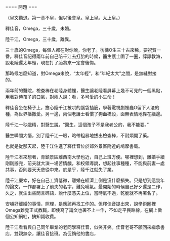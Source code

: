 ==== 開題 ===

（皇文勸退。第一章不皇，但以後會皇。皇上皇。太上皇。）

釋佳音，Omega，三十歲，未婚。

陸千江，Omega，三十歲，離異。

三十歲的Omega，每個人都在對你說，你老了。彷彿O生三十古來稀，要祝賀一番。釋佳音記得兩年前自己陪千江去打胎的時候，醫生護士圍了一圈，諄諄教誨，說老陸還太年輕，現在打了胎將來一定會後悔。

那時候怎麼知道，對Omega來說，“太年輕”，和“年紀太大”之間，是無縫對接的。

兩年前的醫院，檢查棒在老陸身體裡，醫生讓老陸看屏幕上幾不可見的一個黑點，用著對待孩子的口氣，對兩人說：看，多可愛的小生命！

釋佳音坐在椅子上，擔心陸千江被哄的腦袋抽筋，學著電視劇裡蠢O留下人渣的種，為世界播撒愛。另一邊，兩個老護士看慣了狗血橋段，面無表情地靠在牆邊。

陸千江一秒戲精，對醫生說，“醫生，這個孩子不是我老公的，我不能要。”

醫生瞬間大悟，別了陸千江一眼，略帶粗暴地拔出檢查棒，不耐煩開了藥。

也就是從那天起，陸千江住進了釋佳音位於郊外景區附近的鳩摩書局。

陸千江本來想著，青鎮景區離西南大學也近，自己上班方便。哪裡想到，離婚手續剛剛辦完，前夫就大演一場苦情戲，和校領導說，想起往事種種，不能與前妻一處共事，否則要天天悲從中來。於是乎，陸千江就失了業。

陸千江慶幸，好在自己工資低微，離婚在經濟上倒是沒什麼損失。只是想到這幾年的論文，一作都署上了前夫的名字，難免嘆氣。最開始的時候自己好歹還是二作，久之，就生出些閒言碎語，說什麼憑夫上位，當時氣不過，乾脆就不再署名了。

安頓好離婚的事情，照理，是應該再找工作的。但釋佳音提出來，說學術圈裡Omega難覓正式教職，即使寫了論文也署不上一作，不如走平民路線，在網上做個公知網紅，搞知識收費。

陸千江看看與自己同年畢業的老同學釋佳音，似笑非笑。佳音老哥不願回來繼承書店，雙親無奈，讓佳音接班。為促銷他的書店，